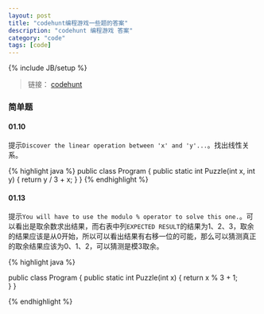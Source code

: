 ```yaml
---
layout: post
title: "codehunt编程游戏一些题的答案"
description: "codehunt 编程游戏 答案"
category: "code"
tags: [code]
---
```

{% include JB/setup %}

> 链接： <a href="http://www.codehunt.com" title="codehunt" target="_blank">codehunt</a>

### 简单题

#### 01.10

提示`Discover the linear operation between 'x' and 'y'...`。找出线性关系。

{% highlight java %}
public class Program {
    public static int Puzzle(int x, int y) {
        return y / 3 + x;
    }
}
{% endhighlight %}

#### 01.13

提示`You will have to use the modulo % operator to solve this one.`。可以看出是取余数求出结果，而右表中列`EXPECTED RESULT`的结果为1、2、3，取余的结果应该是从0开始，所以可以看出结果有右移一位的可能，那么可以猜测真正的取余结果应该为0、1、2，可以猜测是模3取余。

{% highlight java %}

public class Program {
    public static int Puzzle(int x) {
        return x % 3 + 1;  
    }
}

{% endhighlight %}